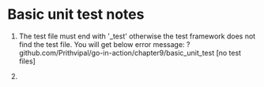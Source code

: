 # Basic unit test notes
1. The test file must end with '_test' otherwise the test framework does not find the test file. You will get below error message:
?   	github.com/Prithvipal/go-in-action/chapter9/basic_unit_test	[no test files]

2. 